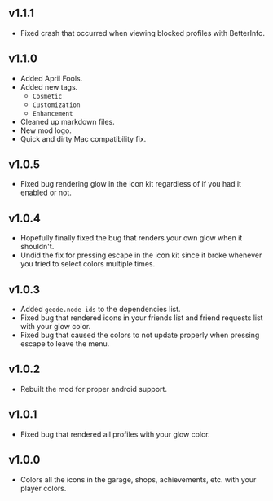 ## v1.1.1
- Fixed crash that occurred when viewing blocked profiles with BetterInfo.

## v1.1.0
- Added April Fools.
- Added new tags.
  - `Cosmetic`
  - `Customization`
  - `Enhancement`
- Cleaned up markdown files.
- New mod logo.
- Quick and dirty Mac compatibility fix.

## v1.0.5
- Fixed bug rendering glow in the icon kit regardless of if you had it enabled or not.

## v1.0.4
- Hopefully finally fixed the bug that renders your own glow when it shouldn't.
- Undid the fix for pressing escape in the icon kit since it broke whenever you tried to select colors multiple times.

## v1.0.3
- Added `geode.node-ids` to the dependencies list.
- Fixed bug that rendered icons in your friends list and friend requests list with your glow color.
- Fixed bug that caused the colors to not update properly when pressing escape to leave the menu.

## v1.0.2
- Rebuilt the mod for proper android support.

## v1.0.1
- Fixed bug that rendered all profiles with your glow color.

## v1.0.0
- Colors all the icons in the garage, shops, achievements, etc. with your player colors.
